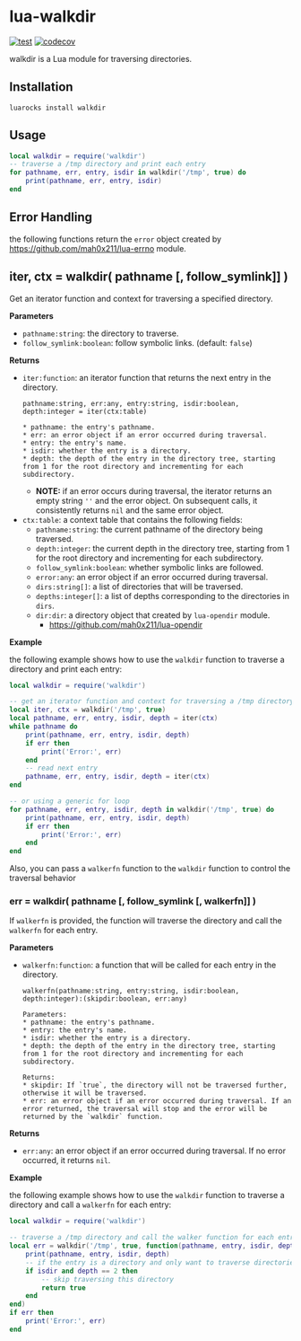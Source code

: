 # lua-walkdir

[![test](https://github.com/mah0x211/lua-walkdir/actions/workflows/test.yml/badge.svg)](https://github.com/mah0x211/lua-walkdir/actions/workflows/test.yml)
[![codecov](https://codecov.io/gh/mah0x211/lua-walkdir/branch/master/graph/badge.svg)](https://codecov.io/gh/mah0x211/lua-walkdir)

walkdir is a Lua module for traversing directories.


## Installation

```
luarocks install walkdir
```

## Usage

```lua
local walkdir = require('walkdir')
-- traverse a /tmp directory and print each entry
for pathname, err, entry, isdir in walkdir('/tmp', true) do
    print(pathname, err, entry, isdir)
end
```

## Error Handling

the following functions return the `error` object created by https://github.com/mah0x211/lua-errno module.


## iter, ctx = walkdir( pathname [, follow_symlink]] )

Get an iterator function and context for traversing a specified directory.

**Parameters**

- `pathname:string`: the directory to traverse.
- `follow_symlink:boolean`: follow symbolic links. (default: `false`)

**Returns**

- `iter:function`: an iterator function that returns the next entry in the directory.
    ```
    pathname:string, err:any, entry:string, isdir:boolean, depth:integer = iter(ctx:table)

    * pathname: the entry's pathname.
    * err: an error object if an error occurred during traversal.
    * entry: the entry's name.
    * isdir: whether the entry is a directory.
    * depth: the depth of the entry in the directory tree, starting from 1 for the root directory and incrementing for each subdirectory.
    ```
    - **NOTE:** if an error occurs during traversal, the iterator returns an empty string `''` and the error object. On subsequent calls, it consistently returns `nil` and the same error object.
- `ctx:table`: a context table that contains the following fields:
    - `pathname:string`: the current pathname of the directory being traversed.
    - `depth:integer`: the current depth in the directory tree, starting from 1 for the root directory and incrementing for each subdirectory.
    - `follow_symlink:boolean`: whether symbolic links are followed.
    - `error:any`: an error object if an error occurred during traversal.
    - `dirs:string[]`: a list of directories that will be traversed.
    - `depths:integer[]`: a list of depths corresponding to the directories in `dirs`.    
    - `dir:dir`: a directory object that created by `lua-opendir` module.
        - https://github.com/mah0x211/lua-opendir

**Example**

the following example shows how to use the `walkdir` function to traverse a directory and print each entry:

```lua
local walkdir = require('walkdir')

-- get an iterator function and context for traversing a /tmp directory
local iter, ctx = walkdir('/tmp', true)
local pathname, err, entry, isdir, depth = iter(ctx)
while pathname do
    print(pathname, err, entry, isdir, depth)
    if err then
        print('Error:', err)
    end
    -- read next entry
    pathname, err, entry, isdir, depth = iter(ctx)
end

-- or using a generic for loop
for pathname, err, entry, isdir, depth in walkdir('/tmp', true) do
    print(pathname, err, entry, isdir, depth)
    if err then
        print('Error:', err)
    end
end
```

Also, you can pass a `walkerfn` function to the `walkdir` function to control the traversal behavior

### err = walkdir( pathname [, follow_symlink [, walkerfn]] )

If `walkerfn` is provided, the function will traverse the directory and call the `walkerfn` for each entry.

**Parameters**

- `walkerfn:function`: a function that will be called for each entry in the directory.
    ```
    walkerfn(pathname:string, entry:string, isdir:boolean, depth:integer):(skipdir:boolean, err:any)

    Parameters:
    * pathname: the entry's pathname.
    * entry: the entry's name.
    * isdir: whether the entry is a directory.
    * depth: the depth of the entry in the directory tree, starting from 1 for the root directory and incrementing for each subdirectory.

    Returns:
    * skipdir: If `true`, the directory will not be traversed further, otherwise it will be traversed.
    * err: an error object if an error occurred during traversal. If an error returned, the traversal will stop and the error will be returned by the `walkdir` function.
    ```

**Returns**

- `err:any`: an error object if an error occurred during traversal. If no error occurred, it returns `nil`.

**Example**

the following example shows how to use the `walkdir` function to traverse a directory and call a `walkerfn` for each entry:

```lua
local walkdir = require('walkdir')

-- traverse a /tmp directory and call the walker function for each entry
local err = walkdir('/tmp', true, function(pathname, entry, isdir, depth)
    print(pathname, entry, isdir, depth)
    -- if the entry is a directory and only want to traverse directories up to depth 2
    if isdir and depth == 2 then
        -- skip traversing this directory
        return true
    end
end)
if err then
    print('Error:', err)
end
```

